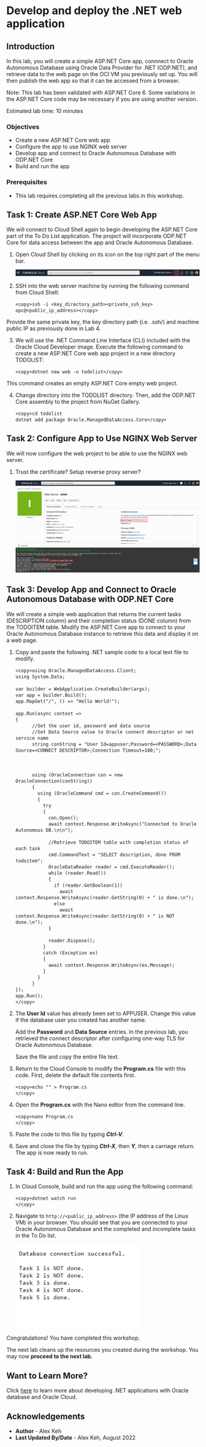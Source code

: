 # Develop and deploy the .NET web application

## Introduction

In this lab, you will create a simple ASP.NET Core app, connnect to Oracle Autonomous Database using Oracle Data Provider for .NET (ODP.NET), and retrieve data to the web page on the OCI VM you previously set up. You will then publish the web app so that it can be accessed from a browser.

Note: This lab has been validated with ASP.NET Core 6. Some variations in the ASP.NET Core code may be necessary if you are using another version.

Estimated lab time: 10 minutes

### Objectives
-   Create a new ASP.NET Core web app
-   Configure the app to use NGINX web server
-   Develop app and connect to Oracle Autonomous Database with ODP.NET Core
-   Build and run the app

### Prerequisites

-   This lab requires completing all the previous labs in this workshop.

## Task 1: Create ASP.NET Core Web App

We will connect to Cloud Shell again to begin developing the ASP.NET Core part of the To Do List application. The project will incorporate ODP.NET Core for data access between the app and Oracle Autonomous Database.

1. Open Cloud Shell by clicking on its icon on the top right part of the menu bar.

    ![Click Cloud Shell icon](./images/cloud-shell-icon.png)

2. SSH into the web server machine by running the following command from Cloud Shell:

    ```
    <copy>ssh -i <key_directory_path><private_ssh_key> opc@<public_ip_address></copy>
    ```
Provide the same private key, the key directory path (i.e. .ssh/) and machine public IP as previously done in Lab 4.

3. We will use the .NET Command Line Interface (CLI) included with the Oracle Cloud Developer image. Execute the following command to create a new ASP.NET Core web app project in a new directory TODOLIST:

    ```
    <copy>dotnet new web -o todolist</copy>
    ```

  This command creates an empty ASP.NET Core empty web project. 

4. Change directory into the TODOLIST directory. Then, add the ODP.NET Core assembly to the project from NuGet Gallery.

    ```
    <copy>cd todolist
	dotnet add package Oracle.ManagedDataAccess.Core</copy>
    ```

## Task 2: Configure App to Use NGINX Web Server
We will now configure the web project to be able to use the NGINX web server.

1. Trust the certificate? Setup reverse proxy server?

    ![](./images/ssh.png " ")

## Task 3: Develop App and Connect to Oracle Autonomous Database with ODP.NET Core
We will create a simple web application that returns the current tasks (DESCRIPTION column) and their completion status (DONE column) from the TODOITEM table. Modify the ASP.NET Core app to connect to your Oracle Autonomous Database instance to retrieve this data and display it on a web page.

1. Copy and paste the following .NET sample code to a local text file to modify.

    ```
    <copy>using Oracle.ManagedDataAccess.Client;
    using System.Data;
    
    var builder = WebApplication.CreateBuilder(args);
    var app = builder.Build();
    app.MapGet("/", () => "Hello World!");
    
    app.Run(async context =>
    {
          //Set the user id, password and data source
          //Set Data Source value to Oracle connect descriptor or net service name
          string conString = "User Id=appuser;Password=<PASSWORD>;Data Source=<CONNECT DESCRIPTOR>;Connection Timeout=180;";
    
     

          using (OracleConnection con = new OracleConnection(conString))
          {
            using (OracleCommand cmd = con.CreateCommand())
            {
              try
              {
                con.Open();
                await context.Response.WriteAsync("Connected to Oracle Autonomous DB.\n\n");
    
                //Retrieve TODOITEM table with completion status of each task
                cmd.CommandText = "SELECT description, done FROM todoitem";
                OracleDataReader reader = cmd.ExecuteReader();
                while (reader.Read())
                {
                  if (reader.GetBoolean(1))
                    await context.Response.WriteAsync(reader.GetString(0) + " is done.\n");
                  else
                    await context.Response.WriteAsync(reader.GetString(0) + " is NOT done.\n");
                }              
    
                reader.Dispose();
              }
              catch (Exception ex)
              {
                await context.Response.WriteAsync(ex.Message);
              }
            }
          }
    });
    app.Run();
    </copy>
    ```

2. The **User Id** value has already been set to APPUSER. Change this value if the database user you created has another name. 

     Add the **Password** and **Data Source** entries. In the previous lab, you retrieved the connect descriptor after configuring one-way TLS for Oracle Autonomous Database.

     Save the file and copy the entire file text.

3. Return to the Cloud Console to modify the **Program.cs** file with this code. First, delete the default file contents first.

    ```
    <copy>echo "" > Program.cs
    </copy>
    ```

4. Open the **Program.cs** with the Nano editor from the command line.

    ```
    <copy>nano Program.cs
    </copy>
    ```

5. Paste the code to this file by typing ***Ctrl-V***.

6. Save and close the file by typing ***Ctrl-X***, then ***Y***, then a carriage return. The app is now ready to run.

## Task 4: Build and Run the App
1. In Cloud Console, build and run the app using the following command:

    ```
    <copy>dotnet watch run
    </copy>
    ```

2. Navigate to `http://<public_ip_address>` (the IP address of the Linux VM) in your browser. You should see that you are connected to your Oracle Autonomous Database and the completed and incomplete tasks in the To Do list.

    ![Connect to web app and see the database results](./images/see-results.png " ")

Congratulations! You have completed this workshop.

The next lab cleans up the resources you created during the workshop. You may now **proceed to the next lab.**

## Want to Learn More?

Click [here](https://www.oracle.com/database/technologies/appdev/dotnet.html) to learn more about developing .NET applications with Oracle database and Oracle Cloud.

## Acknowledgements

- **Author** - Alex Keh
- **Last Updated By/Date** - Alex Keh, August 2022